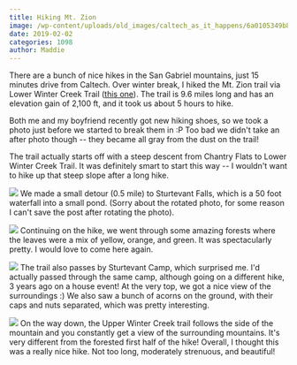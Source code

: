 ```yaml
---
title: Hiking Mt. Zion
image: /wp-content/uploads/old_images/caltech_as_it_happens/6a0105349b8251970b022ad3bd3058200d.jpg
date: 2019-02-02
categories: 1098
author: Maddie
---
```


There are a bunch of nice hikes in the San Gabriel mountains, just 15 minutes drive from Caltech. Over winter break, I hiked the Mt. Zion trail via Lower Winter Creek Trail ([this one](https://socalhiker.net/chantry-flats-sturtevant-camp-mt-zion/)). The trail is 9.6 miles long and has an elevation gain of 2,100 ft, and it took us about 5 hours to hike.

Both me and my boyfriend recently got new hiking shoes, so we took a photo just before we started to break them in :P Too bad we didn't take an after photo though -- they became all gray from the dust on the trail!

The trail actually starts off with a steep descent from Chantry Flats to Lower Winter Creek Trail. It was definitely smart to start this way -- I wouldn't want to hike up that steep slope after a long hike.


![](/old_images/caltech_as_it_happens/6a0105349b8251970b022ad3bd304d200d.jpg)
We made a small detour (0.5 mile) to Sturtevant Falls, which is a 50 foot waterfall into a small pond. (Sorry about the rotated photo, for some reason I can't save the post after rotating the photo).


![](/old_images/caltech_as_it_happens/6a0105349b8251970b022ad3bd3039200d.jpg)
Continuing on the hike, we went through some amazing forests where the leaves were a mix of yellow, orange, and green. It was spectacularly pretty. I would love to come here again.


![](/old_images/caltech_as_it_happens/6a0105349b8251970b022ad3bd3034200d.jpg)
The trail also passes by Sturtevant Camp, which surprised me. I'd actually passed through the same camp, although going on a different hike, 3 years ago on a house event!
At the very top, we got a nice view of the surroundings :) We also saw a bunch of acorns on the ground, with their caps and nuts separated, which was pretty interesting. 


![](/old_images/caltech_as_it_happens/6a0105349b8251970b022ad3bd3041200d.jpg)
On the way down, the Upper Winter Creek trail follows the side of the mountain and you constantly get a view of the surrounding mountains. It's very different from the forested first half of the hike!
Overall, I thought this was a really nice hike. Not too long, moderately strenuous, and beautiful!
